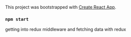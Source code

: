 This project was bootstrapped with [Create React App](https://github.com/facebook/create-react-app).

### `npm start`

getting into redux middleware and fetching data with redux